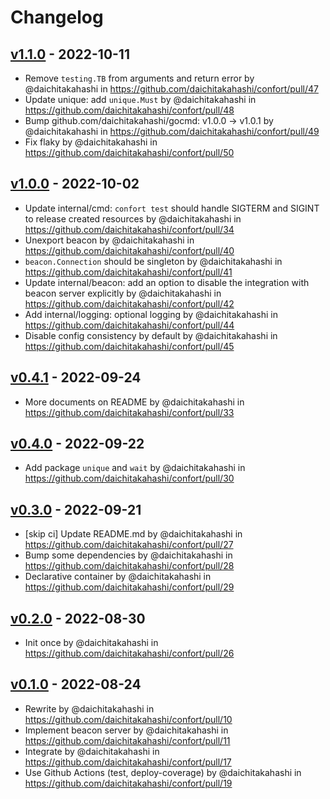 # Changelog

## [v1.1.0](https://github.com/daichitakahashi/confort/compare/v1.0.0...v1.1.0) - 2022-10-11
- Remove `testing.TB` from arguments and return error by @daichitakahashi in https://github.com/daichitakahashi/confort/pull/47
- Update unique: add `unique.Must` by @daichitakahashi in https://github.com/daichitakahashi/confort/pull/48
- Bump github.com/daichitakahashi/gocmd: v1.0.0 -> v1.0.1 by @daichitakahashi in https://github.com/daichitakahashi/confort/pull/49
- Fix flaky by @daichitakahashi in https://github.com/daichitakahashi/confort/pull/50

## [v1.0.0](https://github.com/daichitakahashi/confort/compare/v0.4.1...v1.0.0) - 2022-10-02
- Update internal/cmd: `confort test` should handle SIGTERM and SIGINT to release created resources by @daichitakahashi in https://github.com/daichitakahashi/confort/pull/34
- Unexport beacon by @daichitakahashi in https://github.com/daichitakahashi/confort/pull/40
- `beacon.Connection` should be singleton by @daichitakahashi in https://github.com/daichitakahashi/confort/pull/41
- Update internal/beacon: add an option to disable the integration with beacon server explicitly by @daichitakahashi in https://github.com/daichitakahashi/confort/pull/42
- Add internal/logging: optional logging by @daichitakahashi in https://github.com/daichitakahashi/confort/pull/44
- Disable config consistency by default by @daichitakahashi in https://github.com/daichitakahashi/confort/pull/45

## [v0.4.1](https://github.com/daichitakahashi/confort/compare/v0.4.0...v0.4.1) - 2022-09-24
- More documents on README by @daichitakahashi in https://github.com/daichitakahashi/confort/pull/33

## [v0.4.0](https://github.com/daichitakahashi/confort/compare/v0.3.0...v0.4.0) - 2022-09-22
- Add package `unique` and `wait` by @daichitakahashi in https://github.com/daichitakahashi/confort/pull/30

## [v0.3.0](https://github.com/daichitakahashi/confort/compare/v0.2.0...v0.3.0) - 2022-09-21
- [skip ci] Update README.md by @daichitakahashi in https://github.com/daichitakahashi/confort/pull/27
- Bump some dependencies by @daichitakahashi in https://github.com/daichitakahashi/confort/pull/28
- Declarative container by @daichitakahashi in https://github.com/daichitakahashi/confort/pull/29

## [v0.2.0](https://github.com/daichitakahashi/confort/compare/v0.1.0...v0.2.0) - 2022-08-30
- Init once by @daichitakahashi in https://github.com/daichitakahashi/confort/pull/26

## [v0.1.0](https://github.com/daichitakahashi/confort/commits/v0.1.0) - 2022-08-24
- Rewrite by @daichitakahashi in https://github.com/daichitakahashi/confort/pull/10
- Implement beacon server by @daichitakahashi in https://github.com/daichitakahashi/confort/pull/11
- Integrate by @daichitakahashi in https://github.com/daichitakahashi/confort/pull/17
- Use Github Actions (test, deploy-coverage) by @daichitakahashi in https://github.com/daichitakahashi/confort/pull/19
